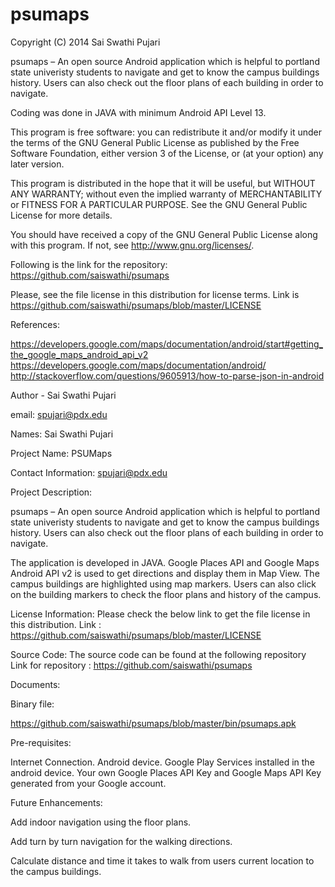 psumaps
=======

Copyright (C) 2014 Sai Swathi Pujari

psumaps – An open source Android application which is helpful to portland state univeristy students to navigate 
and get to know the campus buildings history. Users can also check out the floor plans of each building in order
to navigate.

Coding was done in JAVA with minimum Android API Level 13.

This program is free software: you can redistribute it and/or modify it under the terms of the GNU General Public License as published by the Free Software Foundation, either version 3 of the License, or (at your option) any later version.

This program is distributed in the hope that it will be useful, but WITHOUT ANY WARRANTY; without even the implied warranty of MERCHANTABILITY or FITNESS FOR A PARTICULAR PURPOSE. See the GNU General Public License for more details.

You should have received a copy of the GNU General Public License along with this program. If not, see http://www.gnu.org/licenses/.

Following is the link for the repository: https://github.com/saiswathi/psumaps

Please, see the file license in this distribution for license terms. Link is https://github.com/saiswathi/psumaps/blob/master/LICENSE

References: 

https://developers.google.com/maps/documentation/android/start#getting_the_google_maps_android_api_v2 https://developers.google.com/maps/documentation/android/  http://stackoverflow.com/questions/9605913/how-to-parse-json-in-android

Author - Sai Swathi Pujari

email: spujari@pdx.edu



Names:
Sai Swathi Pujari

Project Name:
PSUMaps

Contact Information:
spujari@pdx.edu

Project Description:

psumaps – An open source Android application which is helpful to portland state univeristy students to navigate 
and get to know the campus buildings history. Users can also check out the floor plans of each building in order
to navigate.

The application is developed in JAVA. Google Places API and Google Maps Android API v2 is used to get directions and display them in Map View. The campus buildings are highlighted using map markers. Users can also click on the building markers to check the floor plans and history of the campus.

License Information:
Please check the below link to get the file license in this distribution. Link : https://github.com/saiswathi/psumaps/blob/master/LICENSE

Source Code:
The source code can be found at the following repository Link for repository : 
https://github.com/saiswathi/psumaps

Documents:



Binary file:

https://github.com/saiswathi/psumaps/blob/master/bin/psumaps.apk


Pre-requisites:

Internet Connection.
Android device.
Google Play Services installed in the android device.
Your own Google Places API Key and Google Maps API Key generated from your Google account.


Future Enhancements:

Add indoor navigation using the floor plans.

Add turn by turn navigation for the walking directions.

Calculate distance and time it takes to walk from users current location to the campus buildings.

